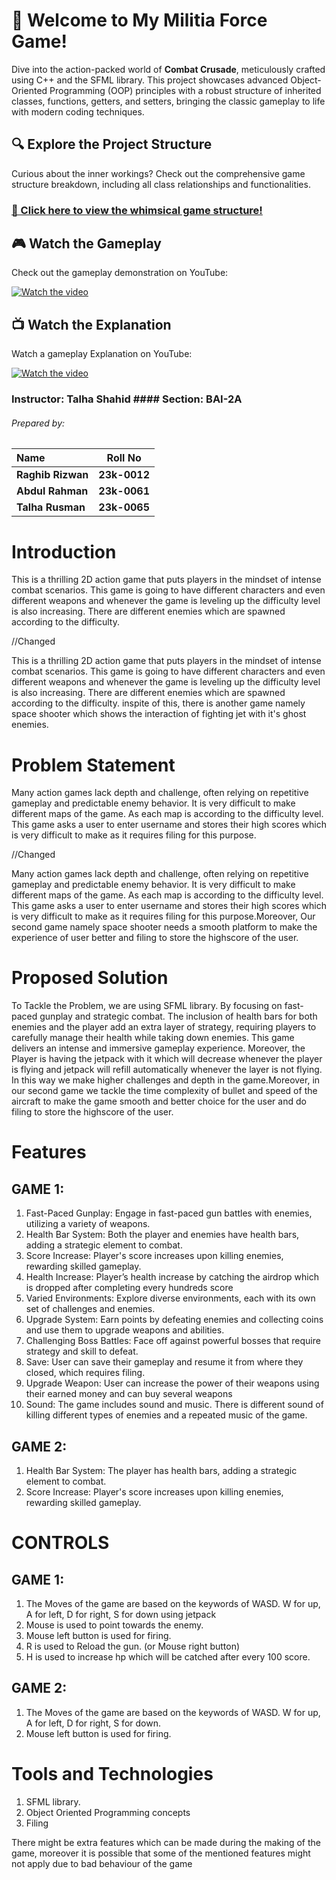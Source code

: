 # 🚀 Welcome to My Militia Force Game!

Dive into the action-packed world of **Combat Crusade**, meticulously crafted using C++ and the SFML library. This project showcases advanced Object-Oriented Programming (OOP) principles with a robust structure of inherited classes, functions, getters, and setters, bringing the classic gameplay to life with modern coding techniques.

## 🔍 Explore the Project Structure
Curious about the inner workings? Check out the comprehensive game structure breakdown, including all class relationships and functionalities.

### [🌟 Click here to view the whimsical game structure!](<https://whimsical.com/game-V56zKMyMmGBNLpjK1YgH6D>)


## 🎮 Watch the Gameplay
Check out the gameplay demonstration on YouTube:

[![Watch the video](https://img.youtube.com/vi/CK_sTpJ5aGg/0.jpg)](https://www.youtube.com/watch?v=CK_sTpJ5aGg)

## 📺 Watch the Explanation
Watch a gameplay Explanation on YouTube:

[![Watch the video](https://img.youtube.com/vi/GEt0v21cbfI/0.jpg)](https://www.youtube.com/watch?v=GEt0v21cbfI)


### Instructor: Talha Shahid #### Section: BAI-2A
###### Prepared by:
| **Name**         | **Roll No** |
|:-----------------|:-----------:|
| **Raghib Rizwan**  | **23k-0012** |
| **Abdul Rahman**   | **23k-0061** |
| **Talha Rusman**   | **23k-0065** |

# Introduction
This is a thrilling 2D action game that puts players in the mindset of
intense combat scenarios. This game is going to have different
characters and even different weapons and whenever the game is
leveling up the difficulty level is also increasing. There are
different enemies which are spawned according to the difficulty.

//Changed

This is a thrilling 2D action game that puts players in the mindset of
intense combat scenarios. This game is going to have different
characters and even different weapons and whenever the game is
leveling up the difficulty level is also increasing. There are
different enemies which are spawned according to the difficulty.
inspite of this, there is another game namely space shooter which
shows the interaction of fighting jet with it's ghost enemies.

# Problem Statement
Many action games lack depth and challenge, often relying on
repetitive gameplay and predictable enemy behavior. It is very
difficult to make different maps of the game. As each map is
according to the difficulty level. This game asks a user to enter
username and stores their high scores which is very difficult to
make as it requires filing for this purpose.

//Changed

Many action games lack depth and challenge, often relying on
repetitive gameplay and predictable enemy behavior. It is very
difficult to make different maps of the game. As each map is
according to the difficulty level. This game asks a user to enter
username and stores their high scores which is very difficult to
make as it requires filing for this purpose.Moreover, Our second game 
namely space shooter needs a smooth platform to make the experience of
user better and filing to store the highscore of the user.

# Proposed Solution
To Tackle the Problem, we are using SFML library. By focusing on
fast-paced gunplay and strategic combat. The inclusion of health
bars for both enemies and the player add an extra layer of strategy,
requiring players to carefully manage their health while taking
down enemies. This game delivers an intense and immersive
gameplay experience. Moreover, the Player is having the jetpack
with it which will decrease whenever the player is flying and
jetpack will refill automatically whenever the layer is not flying. In
this way we make higher challenges and depth in the game.Moreover, in our
second game we tackle the time complexity of bullet and speed of the aircraft
to make the game smooth and better choice for the user and do filing to store
the highscore of the user.

# Features
## GAME 1:
1. Fast-Paced Gunplay: Engage in fast-paced gun battles with
enemies, utilizing a variety of weapons.
2. Health Bar System: Both the player and enemies have health
bars, adding a strategic element to combat.
3. Score Increase: Player's score increases upon killing enemies,
rewarding skilled gameplay.
4. Health Increase: Player’s health increase by catching the
airdrop which is dropped after completing every hundreds
score
5. Varied Environments: Explore diverse environments, each
with its own set of challenges and enemies.
6. Upgrade System: Earn points by defeating enemies and
collecting coins and use them to upgrade weapons and
abilities.
7. Challenging Boss Battles: Face off against powerful bosses
that require strategy and skill to defeat.
8. Save: User can save their gameplay and resume it from where
they closed, which requires filing.
9. Upgrade Weapon: User can increase the power of their
weapons using their earned money and can buy several
weapons
10. Sound: The game includes sound and music. There is
different sound of killing different types of enemies and a
repeated music of the game.

## GAME 2:
1. Health Bar System: The player has health
bars, adding a strategic element to combat.
2. Score Increase: Player's score increases upon killing enemies,
rewarding skilled gameplay.

# CONTROLS
## GAME 1:
1. The Moves of the game are based on the keywords of WASD. W
for up, A for left, D for right, S for down using jetpack
2. Mouse is used to point towards the enemy.
3. Mouse left button is used for firing.
4. R is used to Reload the gun. (or Mouse right button)
5. H is used to increase hp which will be catched after every 100
score.

## GAME 2:
1. The Moves of the game are based on the keywords of WASD. W
for up, A for left, D for right, S for down.
2. Mouse left button is used for firing.
# Tools and Technologies
1. SFML library.
2. Object Oriented Programming concepts
3. Filing
   
There might be extra features which can be made during the
making of the game, moreover it is possible that some of the
mentioned features might not apply due to bad behaviour of the
game
